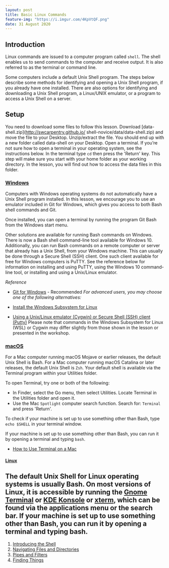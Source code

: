 ```yaml
---
layout: post
title: Basic Linux Commands
feature-img: "https://i.imgur.com/4KpVtQF.png"
date: 31 August 2020
---
```

## Introduction
Linux commands are issued to a computer program called
`shell`. The shell enables us to send commands to the
computer and receive output. It is also referred to as
the terminal or command line.

Some computers include a default Unix Shell program.
The steps below describe some methods for identifying
and opening a Unix Shell program, if you already have
one installed. There are also options for identifying
and downloading a Unix Shell program, a Linux/UNIX
emulator, or a program to access a Unix Shell on a
server.

## Setup
You need to download some files to follow this lesson.
Download [data-shell.zip](http://swcarpentry.github.io/
shell-novice/data/data-shell.zip) and move the file to
your Desktop. Unzip/extract the file. You should end up
with a new folder called data-shell on your Desktop.
Open a terminal. If you’re not sure how to open a
terminal in your operating system, see the instructions
below. In the terminal type `cd` then press the 'Return'
key. This step will make sure you start with your home
folder as your working directory. In the lesson, you will
find out how to access the data files in this folder.

### [Windows](#tab/windows)
Computers with Windows operating systems do not
automatically have a Unix Shell program installed.
In this lesson, we encourage you to use an emulator
included in Git for Windows, which gives you access
to both Bash shell commands and Git.

Once installed, you can open a terminal by running
the program Git Bash from the Windows start menu.

Other solutions are available for running Bash commands
on Windows. There is now a Bash shell command-line tool
available for Windows 10. Additionally, you can run Bash
commands on a remote computer or server that already has
a Unix Shell, from your Windows machine. This can usually
be done through a Secure Shell (SSH) client. One such
client available for free for Windows computers is PuTTY.
See the reference below for information on installing and
using PuTTY, using the Windows 10 command-line tool, or
installing and using a Unix/Linux emulator.

*Reference*
* [Git for Windows](https://gitforwindows.org/) - Recommended
*For advanced users, you may choose one of the following alternatives:*   

* [Install the Windows Subsystem for Linux](https://docs.microsoft.com/en-us/windows/wsl/install-win10)
* [Using a Unix/Linux emulator (Cygwin) or Secure Shell (SSH) client (Putty)](http://faculty.smu.edu/reynolds/unixtut/windows.html)
Please note that commands in the Windows Subsystem for Linux (WSL) or Cygwin may differ slightly from those shown in the lesson or presented in the workshop.
### [macOS](#tab/macOS)
For a Mac computer running macOS Mojave or earlier
releases, the default Unix Shell is Bash. For a Mac
computer running macOS Catalina or later releases,
the default Unix Shell is `Zsh`. Your default shell is
available via the Terminal program within your Utilities
folder.       
           
To open Terminal, try one or both of the following:

* In Finder, select the Go menu, then select Utilities.
Locate Terminal in the Utilities folder and open it.
* Use the Mac `Spotlight` computer search function. Search for: `Terminal` and press 'Return'.

To check if your machine is set up to use something
other than Bash, type `echo $SHELL` in your terminal
window.
           
If your machine is set up to use something other than
Bash, you can run it by opening a terminal and typing
`bash`.

* [How to Use Terminal on a Mac](http://www.macworld.co.uk/feature/mac-software/how-use-terminal-on-mac-3608274/)

#### [Linux](#tab/Linux)
The default Unix Shell for Linux operating systems is
usually Bash. On most versions of Linux, it is accessible
by running the [Gnome Terminal](https://help.gnome.org/users/gnome-terminal/stable/) or [KDE Konsole](https://konsole.kde.org/) or [xterm](https://en.wikipedia.org/wiki/Xterm), which can be found via the applications menu or the
search bar. If your machine is set up to use something
other than Bash, you can run it by opening a terminal
and typing bash.
---
1. [Introducing the Shell](#TheShell)
2. [Navigating Files and Directories](#FilesDirectories)
3. [Pipes and Filters](#PipesFilters)
4. [Finding Things](#FindThings)

